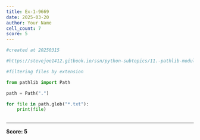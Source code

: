 ```yaml
---
title: Ex-1-9669
date: 2025-03-20
author: Your Name
cell_count: 7
score: 5
---
```


```python
#created at 20250315
```


```python
#https://stevejoe1412.gitbook.io/ssn/python-subtopics/11.-pathlib-module
```


```python
#filtering files by extension
```


```python
from pathlib import Path
```


```python
path = Path(".")
```


```python
for file in path.glob("*.txt"):
    print(file)
```


```python

```


---
**Score: 5**